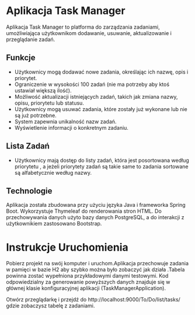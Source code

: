 # Aplikacja Task Manager

Aplikacja Task Manager to platforma do zarządzania zadaniami, umożliwiająca użytkownikom dodawanie, usuwanie, aktualizowanie i przeglądanie zadań.

## Funkcje
* Użytkownicy mogą dodawać nowe zadania, określając ich nazwę, opis i priorytet.
* Ograniczenie w wysokości 100 zadań (nie ma potrzeby aby ktoś ustawiał większą ilość).
* Możliwość aktualizacji istniejących zadań, takich jak zmiana nazwy, opisu, priorytetu lub statusu.
* Użytkownicy mogą usuwać zadania, które zostały już wykonane lub nie są już potrzebne.
* System zapewnia unikalność nazw zadań.
* Wyświetlenie informacji o konkretnym zadaniu.

## Lista Zadań
* Użytkownicy mają dostęp do listy zadań, która jest posortowana według priorytetu , a jeżeli priorytety zadań są takie same to zadania sortowane są alfabetycznie według nazwy.

## Technologie
Aplikacja została zbudowana przy użyciu języka Java i frameworka Spring Boot.
Wykorzystuje Thymeleaf do renderowania stron HTML. Do przechowywania danych użyto bazy danych PostgreSQL, a do interakcji z użytkownikiem zastosowano Bootstrap.

# Instrukcje Uruchomienia
Pobierz projekt na swój komputer i uruchom.Aplikacja przechowuje zadania w pamięci w bazie H2 aby
szybko można było zobaczyć jak działa .Tabela powinna zostać wypełniona przykładowymi danymi testowymi.
Kod odpowiedzialny za generowanie powyższych danych znajduje się w głównej klasie konfiguracyjnej aplikacji (TaskManagerApplication).

Otwórz przeglądarkę i przejdź do http://localhost:9000/To/Do/list/tasks/  gdzie zobaczysz tabelę z zadaniami.


